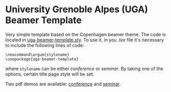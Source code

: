 # University Grenoble Alpes (UGA) Beamer Template

Very simple template based on the Copenhagen beamer theme. The code is located in [uga-beamer-template.sty](https://github.com/vfeofanov/uga-beamer-template/blob/master/uga-beamer-template.sty). To use it, in you *.tex* file it's necessary to include the following lines of code: 

```{latex}
\newcommand\argum{stylename}
\usepackage{uga-beamer-template}
```
where `stylename` can be either *conference* or *seminar*. By taking one of the options, certain title page style will be set.

Two pdf demos are available: [conference](https://github.com/vfeofanov/uga-beamer-template/blob/master/uga_beamer_conference_template.pdf) and [seminar](https://github.com/vfeofanov/uga-beamer-template/blob/master/uga_beamer_seminar_template.pdf).
